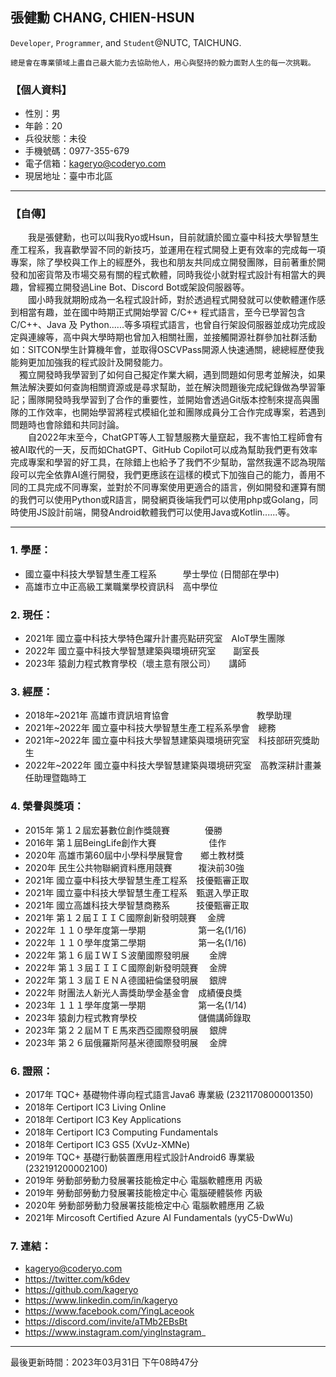 ## **張健勳 CHANG, CHIEN-HSUN**

`Developer`, `Programmer`, and `Student`@NUTC, TAICHUNG.  
```
總是會在專業領域上盡自己最大能力去協助他人，用心與堅持的毅力面對人生的每一次挑戰。
```

### 【個人資料】
+ 性別：男
+ 年齡：20
+ 兵役狀態：未役
+ 手機號碼：0977-355-679
+ 電子信箱：kageryo@coderyo.com
+ 現居地址：臺中市北區

---

### 【自傳】
  
　　我是張健勳，也可以叫我Ryo或Hsun，目前就讀於國立臺中科技大學智慧生產工程系，我喜歡學習不同的新技巧，並運用在程式開發上更有效率的完成每一項專案，除了學校與工作上的經歷外，我也和朋友共同成立開發團隊，目前著重於開發和加密貨幣及市場交易有關的程式軟體，同時我從小就對程式設計有相當大的興趣，曾經獨立開發過Line Bot、Discord Bot或架設伺服器等。  
　　國小時我就期盼成為一名程式設計師，對於透過程式開發就可以使軟體運作感到相當有趣，並在國中時期正式開始學習 C/C++ 程式語言，至今已學習包含 C/C++、Java 及 Python......等多項程式語言，也曾自行架設伺服器並成功完成設定與連線等，高中與大學時期也曾加入相關社團，並接觸開源社群參加社群活動如：SITCON學生計算機年會，並取得OSCVPass開源人快速通關，總總經歷使我能夠更加加強我的程式設計及開發能力。  
  　獨立開發時我學習到了如何自己擬定作業大綱，遇到問題如何思考並解決，如果無法解決要如何查詢相關資源或是尋求幫助，並在解決問題後完成紀錄做為學習筆記；團隊開發時我學習到了合作的重要性，並開始會透過Git版本控制來提高與團隊的工作效率，也開始學習將程式模組化並和團隊成員分工合作完成專案，若遇到問題時也會除錯和共同討論。  
　　自2022年末至今，ChatGPT等人工智慧服務大量竄起，我不害怕工程師會有被AI取代的一天，反而如ChatGPT、GitHub Copilot可以成為幫助我們更有效率完成專案和學習的好工具，在除錯上也給予了我們不少幫助，當然我還不認為現階段可以完全依靠AI進行開發，我們更應該在這樣的模式下加強自己的能力，善用不同的工具完成不同專案，並對於不同專案使用更適合的語言，例如開發和運算有關的我們可以使用Python或R語言，開發網頁後端我們可以使用php或Golang，同時使用JS設計前端，開發Android軟體我們可以使用Java或Kotlin......等。  
  
---

### 1. 學歷： 
+ 國立臺中科技大學智慧生產工程系　　　學士學位 (日間部在學中)
+ 高雄市立中正高級工業職業學校資訊科　高中學位
　
### 2. 現任：
+ 2021年 國立臺中科技大學特色躍升計畫亮點研究室　AIoT學生團隊
+ 2022年 國立臺中科技大學智慧建築與環境研究室　　副室長
+ 2023年 猿創力程式教育學校（壞主意有限公司）　　講師

### 3. 經歷：
+ 2018年~2021年 高雄市資訊培育協會　　　　　　　　　　教學助理
+ 2021年~2022年 國立臺中科技大學智慧生產工程系系學會　總務
+ 2021年~2022年 國立臺中科技大學智慧建築與環境研究室　科技部研究獎助生
+ 2022年~2022年 國立臺中科技大學智慧建築與環境研究室　高教深耕計畫兼任助理暨臨時工
　
### 4. 榮譽與獎項：
+ 2015年 第１２屆宏碁數位創作獎競賽　　　　優勝
+ 2016年 第１屆BeingLife創作大賽　　　　　　佳作
+ 2020年 ⾼雄市第60屆中小學科學展覽會　　鄉土教材獎
+ 2020年 民生公共物聯網資料應用競賽　　　複決前30強
+ 2021年 國立臺中科技大學智慧生產工程系　技優甄審正取
+ 2021年 國立臺中科技大學智慧生產工程系　甄選入學正取
+ 2021年 國立高雄科技大學智慧商務系　　　技優甄審正取
+ 2021年 第１２屆ＩＩＩＣ國際創新發明競賽　  金牌
+ 2022年 １１０學年度第一學期　　　　　　第一名(1/16)
+ 2022年 １１０學年度第二學期　　　　　　第一名(1/16)
+ 2022年 第１６屆ＩＷＩＳ波蘭國際發明展　  　金牌
+ 2022年 第１３屆ＩＩＩＣ國際創新發明競賽　  金牌
+ 2022年 第１３屆ＩＥＮＡ德國紐倫堡發明展　  銀牌
+ 2022年 財團法人新光人壽獎助學金基金會　成績優良獎
+ 2023年 １１１學年度第一學期　　　　　　第一名(1/14)  
+ 2023年 猿創力程式教育學校　　　　　　　儲備講師錄取
+ 2023年 第２２屆ＭＴＥ馬來西亞國際發明展　 銀牌  
+ 2023年 第２６屆俄羅斯阿基米德國際發明展　 金牌

### 6. 證照：
+ 2017年 TQC+ 基礎物件導向程式語言Java6 專業級 (2321170800001350)
+ 2018年 Certiport IC3 Living Online
+ 2018年 Certiport IC3 Key Applications
+ 2018年 Certiport IC3 Computing Fundamentals
+ 2018年 Certiport IC3 GS5 (XvUz-XMNe)
+ 2019年 TQC+ 基礎行動裝置應用程式設計Android6 專業級 (232191200002100)
+ 2019年 勞動部勞動力發展署技能檢定中心 電腦軟體應用 丙級
+ 2019年 勞動部勞動力發展署技能檢定中心 電腦硬體裝修 丙級
+ 2020年 勞動部勞動力發展署技能檢定中心 電腦軟體應用 乙級
+ 2021年 Mircosoft Certified Azure AI Fundamentals (yyC5-DwWu)

### 7. 連結：
+ kageryo@coderyo.com
+ https://twitter.com/k6dev
+ https://github.com/kageryo
+ https://www.linkedin.com/in/kageryo
+ https://www.facebook.com/YingLaceook
+ https://discord.com/invite/aTMb2EBsBt
+ https://www.instagram.com/yinglnstagram_

---

最後更新時間：2023年03月31日 下午08時47分
